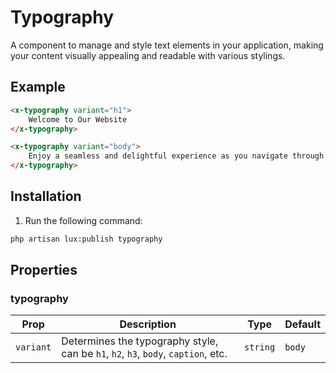 # Typography
A component to manage and style text elements in your application, making your content visually appealing and readable with various stylings.

## Example
```html
<x-typography variant="h1">
    Welcome to Our Website
</x-typography>

<x-typography variant="body">
    Enjoy a seamless and delightful experience as you navigate through our platform. Stay informed with our latest updates and insights.
</x-typography>
```

## Installation

1. Run the following command:

```bash
php artisan lux:publish typography
```

## Properties

### typography
| Prop      | Description                                    | Type     | Default   |
|-----------|------------------------------------------------|----------|-----------|
| `variant` | Determines the typography style, can be `h1`, `h2`, `h3`, `body`, `caption`, etc. | `string` | `body`    |